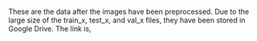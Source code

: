 These are the data after the images have been preprocessed.
Due to the large size of the train_x, test_x, and val_x files, they have been stored in Google Drive. The link is,
